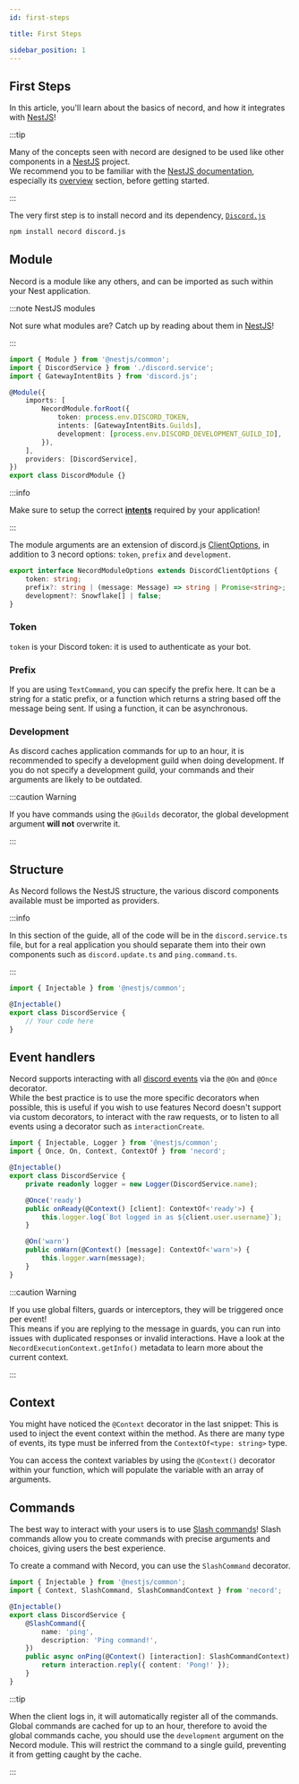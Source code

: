 ```yaml
---
id: first-steps

title: First Steps

sidebar_position: 1
---
```


## First Steps

In this article, you'll learn about the basics of necord, and how it integrates with [NestJS](https://nestjs.com/)!

:::tip

Many of the concepts seen with necord are designed to be used like other components in a [NestJS](https://nestjs.com/) project.  
We recommend you to be familiar with the [NestJS documentation](https://docs.nestjs.com/), especially its [overview](https://docs.nestjs.com/first-steps) section, before getting started.

:::

The very first step is to install necord and its dependency, [`Discord.js`](https://discord.js.org)

```bash npm2yarn
npm install necord discord.js
```

## Module

Necord is a module like any others, and can be imported as such within your Nest application.

:::note NestJS modules

Not sure what modules are? Catch up by reading about them in [NestJS](https://docs.nestjs.com/modules)!

:::

```typescript title="discord.module.ts"
import { Module } from '@nestjs/common';
import { DiscordService } from './discord.service';
import { GatewayIntentBits } from 'discord.js';

@Module({
    imports: [
        NecordModule.forRoot({
            token: process.env.DISCORD_TOKEN,
            intents: [GatewayIntentBits.Guilds],
            development: [process.env.DISCORD_DEVELOPMENT_GUILD_ID],
        }),
    ],
    providers: [DiscordService],
})
export class DiscordModule {}
```

:::info

Make sure to setup the correct **[intents](https://discordjs.guide/popular-topics/intents.html#privileged-intents)** required by your application!

:::

The module arguments are an extension of discord.js [ClientOptions](https://discord.js.org/#/docs/discord.js/stable/typedef/ClientOptions), in addition to 3 necord options: `token`, `prefix` and `development`.

```ts
export interface NecordModuleOptions extends DiscordClientOptions {
    token: string;
    prefix?: string | (message: Message) => string | Promise<string>;
    development?: Snowflake[] | false;
}
```

### Token

`token` is your Discord token: it is used to authenticate as your bot.

### Prefix

If you are using `TextCommand`, you can specify the prefix here.
It can be a string for a static prefix, or a function which returns a string based off the message being sent.
If using a function, it can be asynchronous.

### Development

As discord caches application commands for up to an hour, it is recommended to specify a development guild when doing development.
If you do not specify a development guild, your commands and their arguments are likely to be outdated.

:::caution Warning

If you have commands using the `@Guilds` decorator, the global development argument **will not** overwrite it.

:::

## Structure

As Necord follows the NestJS structure, the various discord components available must be imported as providers.

:::info

In this section of the guide, all of the code will be in the `discord.service.ts` file, but for a real application you should separate them into their own components such as `discord.update.ts` and `ping.command.ts`.

:::

```ts title="discord.service.ts"
import { Injectable } from '@nestjs/common';

@Injectable()
export class DiscordService {
    // Your code here
}
```

## Event handlers

Necord supports interacting with all [discord events](https://discord.js.org/#/docs/main/stable/class/Client#Events) via the `@On` and `@Once` decorator.  
While the best practice is to use the more specific decorators when possible, this is useful if you wish to use features Necord doesn't support via custom decorators, to interact with the raw requests, or to listen to all events using a decorator such as `interactionCreate`.

```typescript title="discord.service.ts"
import { Injectable, Logger } from '@nestjs/common';
import { Once, On, Context, ContextOf } from 'necord';

@Injectable()
export class DiscordService {
    private readonly logger = new Logger(DiscordService.name);

    @Once('ready')
    public onReady(@Context() [client]: ContextOf<'ready'>) {
        this.logger.log(`Bot logged in as ${client.user.username}`);
    }

    @On('warn')
    public onWarn(@Context() [message]: ContextOf<'warn'>) {
        this.logger.warn(message);
    }
}
```

:::caution Warning

If you use global filters, guards or interceptors, they will be triggered once per event!  
This means if you are replying to the message in guards, you can run into issues with duplicated responses or invalid interactions.
Have a look at the `NecordExecutionContext.getInfo()` metadata to learn more about the current context.

:::

## Context

You might have noticed the `@Context` decorator in the last snippet: This is used to inject the event context within the method.
As there are many type of events, its type must be inferred from the `ContextOf<type: string>` type.

You can access the context variables by using the `@Context()` decorator within your function, which will populate the variable with an array of arguments.

## Commands

The best way to interact with your users is to use [Slash commands](https://support.discord.com/hc/en-us/articles/1500000368501-Slash-Commands-FAQ)!
Slash commands allow you to create commands with precise arguments and choices, giving users the best experience.

To create a command with Necord, you can use the `SlashCommand` decorator.

```typescript title="discord.service.ts"
import { Injectable } from '@nestjs/common';
import { Context, SlashCommand, SlashCommandContext } from 'necord';

@Injectable()
export class DiscordService {
    @SlashCommand({
        name: 'ping',
        description: 'Ping command!',
    })
    public async onPing(@Context() [interaction]: SlashCommandContext) {
        return interaction.reply({ content: 'Pong!' });
    }
}
```

:::tip

When the client logs in, it will automatically register all of the commands.
Global commands are cached for up to an hour, therefore to avoid the global commands cache, you should use the `development` argument on the Necord module. This will restrict the command to a single guild, preventing it from getting caught by the cache.

:::
